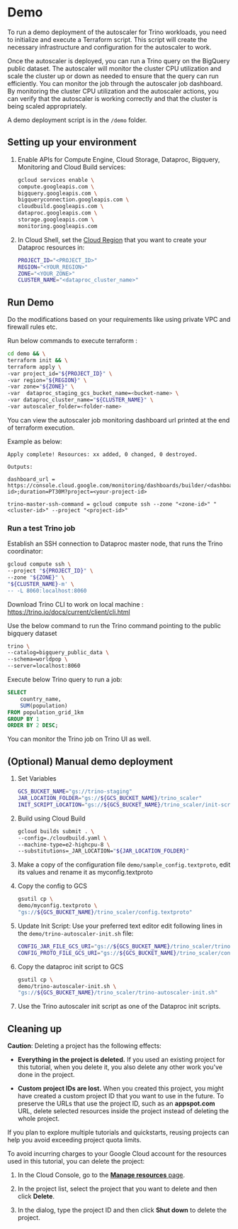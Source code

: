 # Demo

To run a demo deployment of the autoscaler for Trino workloads, you need to
initialize and execute a Terraform script. This script will create the necessary
infrastructure and configuration for the autoscaler to work.

Once the autoscaler is deployed, you can run a Trino query on the BigQuery
public dataset. The autoscaler will monitor the cluster CPU utilization and
scale the cluster up or down as needed to ensure that the query can run
efficiently. You can monitor the job through the autoscaler job dashboard. By
monitoring the cluster CPU utilization and the autoscaler actions, you can
verify that the autoscaler is working correctly and that the cluster is being
scaled appropriately.

A demo deployment script is in the `/demo` folder.

## Setting up your environment

1.  Enable APIs for Compute Engine, Cloud Storage, Dataproc, Bigquery,
    Monitoring and Cloud Build services:

    ```bash
    gcloud services enable \
    compute.googleapis.com \
    bigquery.googleapis.com \
    bigqueryconnection.googleapis.com \
    cloudbuild.googleapis.com \
    dataproc.googleapis.com \
    storage.googleapis.com \
    monitoring.googleapis.com
    ```

1.  In Cloud Shell, set the
    [Cloud Region](https://cloud.google.com/compute/docs/regions-zones#available)
    that you want to create your Dataproc resources in:

    ```bash
    PROJECT_ID="<PROJECT_ID>"
    REGION="<YOUR_REGION>"
    ZONE="<YOUR_ZONE>"
    CLUSTER_NAME="<dataproc_cluster_name>"
    ```

## Run Demo

Do the modifications based on your requirements like using private VPC and
firewall rules etc.

Run below commands to execute terraform :

```bash
cd demo && \
terraform init && \
terraform apply \
-var project_id="${PROJECT_ID}" \
-var region="${REGION}" \
-var zone="${ZONE}" \
-var  dataproc_staging_gcs_bucket_name=<bucket-name> \
-var dataproc_cluster_name="${CLUSTER_NAME}" \
-var autoscaler_folder=<folder-name>
```

You can view the autoscaler job monitoring dashboard url printed at the end of
terraform execution.

Example as below:

```text
Apply complete! Resources: xx added, 0 changed, 0 destroyed.

Outputs:

dashboard_url = https://console.cloud.google.com/monitoring/dashboards/builder/<dashboard-id>;duration=PT30M?project=<your-project-id>

trino-master-ssh-command = gcloud compute ssh --zone "<zone-id>" "<cluster-id>" --project "<project-id>"
```

### Run a test Trino job

Establish an SSH connection to Dataproc master node, that runs the Trino
coordinator:

```bash
gcloud compute ssh \
--project "${PROJECT_ID}" \
--zone "${ZONE}" \
"${CLUSTER_NAME}-m' \
-- -L 8060:localhost:8060
```

Download Trino CLI to work on local machine :
<https://trino.io/docs/current/client/cli.html>

Use the below command to run the Trino command pointing to the public bigquery
dataset

```bash
trino \
--catalog=bigquery_public_data \
--schema=worldpop \
--server=localhost:8060
```

Execute below Trino query to run a job:

```sql
SELECT
    country_name,
    SUM(population)
FROM population_grid_1km
GROUP BY 1
ORDER BY 2 DESC;
```

You can monitor the Trino job on Trino UI as well.

## (Optional) Manual demo deployment

1.  Set Variables

    ```bash
    GCS_BUCKET_NAME="gs://trino-staging"
    JAR_LOCATION_FOLDER="gs://${GCS_BUCKET_NAME}/trino_scaler"
    INIT_SCRIPT_LOCATION="gs://${GCS_BUCKET_NAME}/trino_scaler/init-script.sh"
    ```

1.  Build using Cloud Build

    ```bash
    gcloud builds submit . \
    --config=./cloudbuild.yaml \
    --machine-type=e2-highcpu-8 \
    --substitutions=_JAR_LOCATION="${JAR_LOCATION_FOLDER}"
    ```

1.  Make a copy of the configuration file `demo/sample_config.textproto`, edit
    its values and rename it as myconfig.textproto

1.  Copy the config to GCS

    ```bash
    gsutil cp \
    demo/myconfig.textproto \
    "gs://${GCS_BUCKET_NAME}/trino_scaler/config.textproto"
    ```

1.  Update Init Script: Use your preferred text editor edit following lines in
    the `demo/trino-autoscaler-init.sh` file:

    ```bash
    CONFIG_JAR_FILE_GCS_URI="gs://${GCS_BUCKET_NAME}/trino_scaler/trino-autoscaler-on-dataproc-all.jar";
    CONFIG_PROTO_FILE_GCS_URI="gs://${GCS_BUCKET_NAME}/trino_scaler/config.textproto";
    ```

1.  Copy the dataproc init script to GCS

    ```bash
    gsutil cp \
    demo/trino-autoscaler-init.sh \
    "gs://${GCS_BUCKET_NAME}/trino_scaler/trino-autoscaler-init.sh"
    ```

1.  Use the Trino autoscaler init script as one of the Dataproc init scripts.

## Cleaning up

**Caution**: Deleting a project has the following effects:

-   **Everything in the project is deleted.** If you used an existing project
    for this tutorial, when you delete it, you also delete any other work
    you\'ve done in the project.

-   **Custom project IDs are lost.** When you created this project, you might
    have created a custom project ID that you want to use in the future. To
    preserve the URLs that use the project ID, such as an **appspot.com** URL,
    delete selected resources inside the project instead of deleting the whole
    project.

If you plan to explore multiple tutorials and quickstarts, reusing projects can
help you avoid exceeding project quota limits.

To avoid incurring charges to your Google Cloud account for the resources used
in this tutorial, you can delete the project:

1.  In the Cloud Console, go to the
    [**Manage resources** page](https://console.cloud.google.com/iam-admin/projects).

1.  In the project list, select the project that you want to delete and then
    click **Delete**.

1.  In the dialog, type the project ID and then click **Shut down** to delete
    the project.
